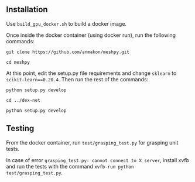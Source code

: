 ## Installation

Use `build_gpu_docker.sh` to build a docker image. 

Once inside the docker container (using docker run), run the following commands:

`git clone https://github.com/anmakon/meshpy.git`

`cd meshpy`

At this point, edit the setup.py file requirements and change `sklearn` to `scikit-learn==0.20.4`. Then run the rest of the commands:

`python setup.py develop`

`cd ../dex-net`

`python setup.py develop`

## Testing

From the docker container, run `test/grasping_test.py` for grasping unit tests.

In case of error `grasping_test.py: cannot connect to X server`, install xvfb and run the tests with the command `xvfb-run python test/grasping_test.py`.
